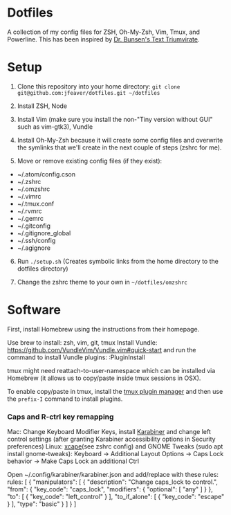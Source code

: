 Dotfiles
========

A collection of my config files for ZSH, Oh-My-Zsh, Vim, Tmux, and Powerline.  This has
been inspired by [Dr. Bunsen's Text Triumvirate](http://www.drbunsen.org/the-text-triumvirate/).

Setup
=====

1. Clone this repository into your home directory: `git clone
git@github.com:jfeaver/dotfiles.git ~/dotfiles`

2. Install ZSH, Node

3. Install Vim (make sure you install the non-"Tiny version without GUI" such as vim-gtk3), Vundle

4. Install Oh-My-Zsh because it will create some config files and overwrite the symlinks
that we'll create in the next couple of steps (zshrc for me).

5. Move or remove existing config files (if they exist):
  - ~/.atom/config.cson
  - ~/.zshrc
  - ~/.omzshrc
  - ~/.vimrc
  - ~/.tmux.conf
  - ~/.rvmrc
  - ~/.gemrc
  - ~/.gitconfig
  - ~/.gitignore\_global
  - ~/.ssh/config
  - ~/.agignore

6. Run `./setup.sh` (Creates symbolic links from the home directory to the dotfiles directory)

7. Change the zshrc theme to your own in `~/dotfiles/omzshrc`

Software
========

First, install Homebrew using the instructions from their homepage.

Use brew to install: zsh, vim, git, tmux
Install Vundle: https://github.com/VundleVim/Vundle.vim#quick-start
and run the command to install Vundle plugins: :PluginInstall

tmux might need reattach-to-user-namespace which can be installed via Homebrew (it allows us
to copy/paste inside tmux sessions in OSX).

To enable copy/paste in tmux, install the [tmux plugin manager](https://github.com/tmux-plugins/tpm) and then use the `prefix-I` command to install plugins.

### Caps and R-ctrl key remapping

Mac: Change Keyboard Modifier Keys, install [Karabiner](https://pqrs.org/osx/karabiner/) and change left control settings (after granting Karabiner accessibility options in Security preferences)
Linux: [xcape](https://github.com/alols/xcape)(see zshrc config) and GNOME Tweaks (sudo apt install gnome-tweaks): Keyboard -> Additional Layout Options -> Caps Lock behavior -> Make Caps Lock an additional Ctrl

Open ~/.config/karabiner/karabiner.json and add/replace with these rules:
                rules: [
                    {
                        "manipulators": [
                            {
                                "description": "Change caps_lock to control.",
                                "from": {
                                    "key_code": "caps_lock",
                                    "modifiers": {
                                        "optional": [
                                            "any"
                                        ]
                                    }
                                },
                                "to": [
                                    {
                                        "key_code": "left_control"
                                    }
                                ],
                                "to_if_alone": [
                                    {
                                        "key_code": "escape"
                                    }
                                ],
                                "type": "basic"
                            }
                        ]
                    }
                ]
